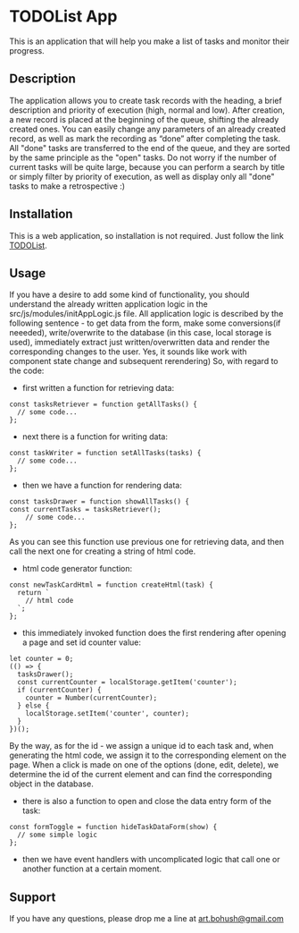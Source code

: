 # TODOList App

  This is an application that will help you make a list of tasks and monitor their progress.

## Description
  The application allows you to create task records with the heading, a brief description and priority of 
execution (high, normal and low). After creation, a new record is placed at the beginning of the queue, 
shifting the already created ones. You can easily change any parameters of an already created record, as
well as mark the recording as “done” after completing the task. All "done" tasks are transferred to the 
end of the queue, and they are sorted by the same principle as the "open" tasks. 
Do not worry if the number of current tasks will be quite large, because you can perform a search by 
title or simply filter by priority of execution, as well as display only all "done" tasks to make a 
retrospective :)

## Installation

  This is a web application, so installation is not required. Just follow the link [TODOList](https://artem-bohush.github.io/toDoList/).

## Usage
  If you have a desire to add some kind of functionality, you should understand the already written 
application logic in the src/js/modules/initAppLogic.js file. All application logic is described by the 
following sentence - to get data from the form, make some conversions(if neeeded), write/overwrite to 
the database (in this case, local storage is used), immediately extract just written/overwritten data 
and render the corresponding changes to the user. Yes, it sounds like work with component state change 
and subsequent rerendering)
  So, with regard to the code: 
  - first written a function for retrieving data:
```
const tasksRetriever = function getAllTasks() {
  // some code...
};
```
- next there is a function for writing data:
```
const taskWriter = function setAllTasks(tasks) {
  // some code...
};
```
- then we have a function for rendering data:
```
const tasksDrawer = function showAllTasks() {
const currentTasks = tasksRetriever();
    // some code...
};
```
As you can see this function use previous one for retrieving data, and then call the next one for creating a string of html code.
- html code generator function:
```
const newTaskCardHtml = function createHtml(task) {
  return `
    // html code
  `;
};
```
- this immediately invoked function does the first rendering after opening a page and set id counter value:
```
let counter = 0;
(() => {
  tasksDrawer();
  const currentCounter = localStorage.getItem('counter');
  if (currentCounter) {
    counter = Number(currentCounter);
  } else {
    localStorage.setItem('counter', counter);
  }
})();
```
By the way, as for the id - we assign a unique id to each task and, when generating the html code, we assign it to the corresponding element on the page. When a click is made on one of the options (done, edit, delete), we determine the id of the current element and can find the corresponding object in the database.
- there is also a function to open and close the data entry form of the task:
```
const formToggle = function hideTaskDataForm(show) {
  // some simple logic
};
```
- then we have event handlers with uncomplicated logic that call one or another function at a certain moment.

## Support
  If you have any questions, please drop me a line at art.bohush@gmail.com
